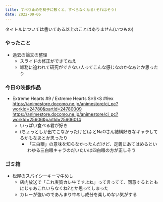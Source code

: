 ```yaml
---
title: すべり止めを椅子に敷くと、すべらなくなる(それはそう)
date: 2022-09-06
---
```


タイトルについては書いてある以上のことはありません(いつもの)

### やったこと
+ 過去の論文の整理
  + スライドの修正ができてねえ
  + 雑務に追われて研究ができない人ってこんな感じなのかなあとか思ったり

### 今日の映像作品
+ Extreme Hearts #9 / Extreme Hearts S×S×S #9ex <https://animestore.docomo.ne.jp/animestore/ci_pc?workId=24780&partId=24780009> <https://animestore.docomo.ne.jp/animestore/ci_pc?workId=25606&partId=25606014>
  + いっぱい食べる君が好き
  + (ちょっとしか出てこなかったけど)ふとNaOさん結構好きなキャラしてるかもなあとか思ったり
    + 「三白眼」の意味を知らなかったんだけど、定義にあてはめるといわゆる三白眼キャラのだいたいは四白眼の方が正しそう

### ゴミ箱
+ 松屋のスパイシーキーマ牛めし
  + 店内放送で「これ実質カレ牛ですよね」って言ってて、同意するとともにじゃあこれいらなくね?とか思ってしまった
  + カレーが強いのであんまり牛めし成分を楽しめない気がする
